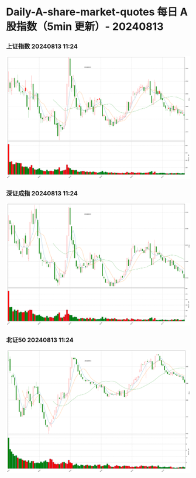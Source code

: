 
# Daily-A-share-market-quotes 每日 A 股指数（5min 更新）- 20240813

### 上证指数 20240813 11:24
![](./fig/2024/8/20240813-sh000001.png)

### 深证成指 20240813 11:24
![](./fig/2024/8/20240813-sz399001.png)

### 北证50 20240813 11:24
![](./fig/2024/8/20240813-bj899050.png)
